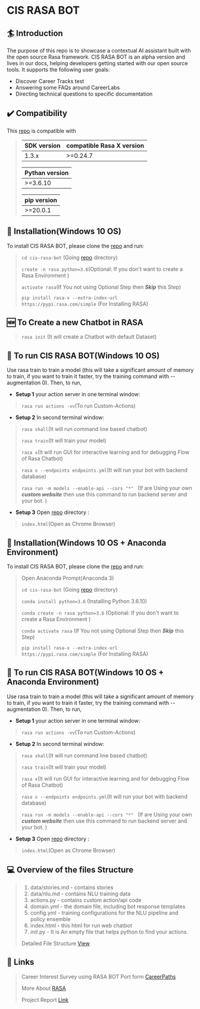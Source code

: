 # CIS RASA BOT

## 🏄 Introduction
The purpose of this repo is to showcase a contextual AI assistant built with the open source Rasa framework.
	CIS RASA BOT is an alpha version and lives in our docs,
	helping developers getting started with our open source tools.
	It supports the following user goals:
	
   *  Discover Career Tracks test
   *  Answering some FAQs around CareerLabs
   *  Directing technical questions to specific documentation

## :heavy_check_mark: Compatibility
This [repo](https://gitlab.com/internshiptasks/cis-rasa-bot.git) is compatible with

> | SDK version | compatible Rasa X version |
> | ------ | ------ |
> | 1.3.x | >=0.24.7 |
> 
> | Pythan version |
> | ------ |
> | >=3.6.10 | 
> 
> | pip version |
> | ------ |
> | >=20.0.1 | 

## 👷 Installation(Windows 10 OS)

To install CIS RASA BOT, please clone the [repo](https://gitlab.com/internshiptasks/cis-rasa-bot.git) and run:
>  `cd cis-rasa-bot` (Going [repo](https://gitlab.com/internshiptasks/cis-rasa-bot.git) directory)
>  
>  `create -n rasa python=3.6`(Optional: If you don't want to create a Rasa Environment )
>  
>  `activate rasa`(If You not using Optional Step then ***Skip*** this Step)
>  
>  `pip install rasa-x --extra-index-url https://pypi.rasa.com/simple` (For Installing RASA)

## :new: To Create a new Chatbot in RASA

>   `rasa init` (It will create a Chatbot with default Dataset)
	
## :rocket: To run CIS RASA BOT(Windows 10 OS)
Use rasa train to train a model (this will take a significant amount of memory to train,
	if you want to train it faster, try the training command with --augmentation 0).
	Then, to run, 
* **Setup 1** your action server in one terminal window:
	
>  `rasa run actions -vv`(To run Custom-Actions)

* **Setup 2** In second terminal window:

>  `rasa shall`(It will run command line based chatbot)
>  
> `rasa train`(It will train your model)
> 
> `rasa x`(It will run GUI for interactive learning and for debugging Flow of Rasa Chatbot)
>
>  `rasa x --endpoints endpoints.yml`(It will run your bot with backend database)
>
> `rasa run -m models --enable-api --cors "*" ` (If are Using your own ***custom website*** then use this command to run backend server and your bot. )

* **Setup 3** Open [repo](https://gitlab.com/internshiptasks/cis-rasa-bot.git) directory :

>  `index.html`(Open as Chrome Browser)

## 👷 Installation(Windows 10 OS + Anaconda Environment)

To install CIS RASA BOT, please clone the [repo](https://gitlab.com/internshiptasks/cis-rasa-bot.git) and run:
>  Open Anaconda Prompt(Anaconda 3)
>
>  `cd cis-rasa-bot` (Going [repo](https://gitlab.com/internshiptasks/cis-rasa-bot.git) directory)
>  
>  `conda install python=3.6` (Installing Python 3.6.10)
>
>  `conda create -n rasa python=3.6` (Optional: If you don't want to create a Rasa Environment )
>
>  `conda activate rasa` (If You not using Optional Step then ***Skip*** this Step)
>  
>  `pip install rasa-x --extra-index-url https://pypi.rasa.com/simple` (For Installing RASA)

	
## :rocket: To run CIS RASA BOT(Windows 10 OS + Anaconda Environment)
Use rasa train to train a model (this will take a significant amount of memory to train,
	if you want to train it faster, try the training command with --augmentation 0).
	Then, to run, 
* **Setup 1** your action server in one terminal window:
	
>  `rasa run actions -vv`(To run Custom-Actions)

* **Setup 2** In second terminal window:

>  `rasa shall`(It will run command line based chatbot)
>  
> `rasa train`(It will train your model)
> 
> `rasa x`(It will run GUI for interactive learning and for debugging Flow of Rasa Chatbot)
>
>  `rasa x --endpoints endpoints.yml`(It will run your bot with backend database)
>
> `rasa run -m models --enable-api --cors "*" ` (If are Using your own ***custom website*** then use this command to run backend server and your bot. )

* **Setup 3** Open [repo](https://gitlab.com/internshiptasks/cis-rasa-bot.git) directory :

>  `index.html`(Open as Chrome Browser)	
## 💻 Overview of the files Structure 

> 1.  data/stories.md - contains stories
> 2.  data/nlu.md - contains NLU training data
> 3.  actions.py - contains custom action/api code
> 4.  domain.yml - the domain file, including bot response templates
> 5.  config.yml - training configurations for the NLU pipeline and policy ensemble
> 6.  index.html - this html for run web chatbot	
> 7.  _init_.py -  It is An empty file that helps python to find your actions.
>
> Detailed File Structure [View](https://docs.google.com/document/d/16dvFlcgwkbhUp1D2SHC8B3vRUhmgqVk6HCYfGbpTYSM/edit?usp=sharing)


## :link: Links
> Career Interest Survey using RASA BOT Port form  [CareerPaths](https://thecareerlabs.net/cta)
>
> More About [RASA](https://rasa.com/)
>
>Project Report [Link](https://docs.google.com/document/d/16dvFlcgwkbhUp1D2SHC8B3vRUhmgqVk6HCYfGbpTYSM/edit?usp=sharing)
